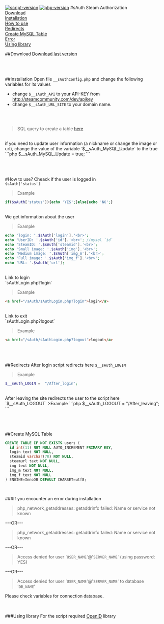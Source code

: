 [![script-version](https://img.shields.io/badge/Version-1.0-blue.svg)](https://github.com/lazigi/sAuth/) [![php-version](https://img.shields.io/badge/PHP-=>5.5-lightgrey.svg)](https://github.com/lazigi/sAuth/) 
#sAuth
Steam Authorization<br>
[Download](#download)<br>
[Installation](#installation)<br>
[How to use](#how-to-use)<br>
[Redirects](#redirects)<br>
[Create MySQL Table](#create-mysql-table)<br>
[Error](#if-you-encounter-an-error-during-installation)<br>
[Using library](#using-library)

##Download
[Download last version](https://github.com/lazigi/sAuth/releases)

<br><br><br>
##Installation
Open file `__sAuthConfig.php` and change the following variables for its values
- change `$__sAuth_API` to your API-KEY from http://steamcommunity.com/dev/apikey
- change `$__sAuth_URL_SITE` to your domain name.

<br><br>

>SQL query to create a table [here](#create-mysql-table)

<br>
if you need to update user information (a nickname or change the image or url), change the value of the variable `$__sAuth_MySQL_Update` to the true
```php
$__sAuth_MySQL_Update =       true;
```

<br><br><br>
#How to use?
Cheack if the user is logged in<br>
`$sAuth['status']`<br>

>Example
```php
if($sAuth['status']){echo 'YES';}else{echo 'NO';}
```

<br>
We get information about the user<br>

>Example
```php
echo 'login: '.$sAuth['login'].'<br>';
echo 'UserID: '.$sAuth['id'].'<br>'; //mysql `id`
echo 'SteamID: '.$sAuth['steamid'].'<br>';
echo 'Small image: '.$sAuth['img'].'<br>';
echo 'Medium image: '.$sAuth['img_m'].'<br>';
echo 'Full image: '.$sAuth['img_f'].'<br>';
echo 'URL: '.$sAuth['url'];
```

<br>
Link to login<br>
`sAuthLogin.php?login`<br>

>Example
```html
<a href="/sAuth/sAuthLogin.php?login">login</a>
```

<br>
Link to exit<br>
`sAuthLogin.php?logout`<br>

>Example
```html
<a href="/sAuth/sAuthLogin.php?logout">logout</a>
```

<br><br><br>
##Redirects
After login script redirects here `$__sAuth_LOGIN`<br>
>Example
```php
$__sAuth_LOGIN =  "/After_login";
```

</br>
After leaving the site redirects the user to the script here `$__sAuth_LOGOUT`
>Example
```php
$__sAuth_LOGOUT =  "/After_leaving";
```

<br><br><br>
##Create MySQL Table
```sql
CREATE TABLE IF NOT EXISTS users ( 
  id int(11) NOT NULL AUTO_INCREMENT PRIMARY KEY,
  login text NOT NULL,
  steamid varchar(70) NOT NULL,
  steamurl text NOT NULL,
  img text NOT NULL,
  img_m text NOT NULL,
  img_f text NOT NULL
) ENGINE=InnoDB DEFAULT CHARSET=utf8;
```
<br />

###If you encounter an error during installation
>php_network_getaddresses: getaddrinfo failed: Name or service not known

---OR---
<br>
>php_network_getaddresses: getaddrinfo failed: Name or service not known

---OR---
<br>
>Access denied for user '`USER_NAME`'@'`SERVER_NAME`' (using password: YES)

---OR---
<br>
>Access denied for user '`USER_NAME`'@'`SERVER_NAME`' to database '`DB_NAME`'

Please check variables for connection database.
<br><br><br>

###Using library
For the script required [OpenID](http://openid.net/developers/libraries/) library






